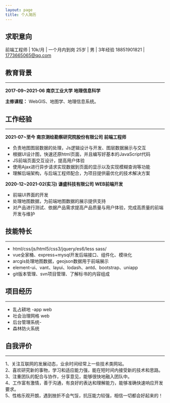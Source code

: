 ```yaml
---
layout: page
title: 个人简历
---
```




## 求职意向

  前端工程师 |  10k/月 | 一个月内到岗
  25岁 | 男 | 3年经验
  18851901821 | 1773665065@qq.com

## 教育背景
---
  **2017-09~2021-06**	**南京工业大学**	**地理信息科学**  
  
  **主修课程：** WebGIS、地图学、地理信息系统。

## 工作经验
---
  **2021-07~至今**                    **南京测绘勘察研究院股份有限公司**                    **前端工程师**
  
- 负责地图图层数据的处理，Js逻辑设计与开发、图层数据展示与交互
- 根据UI设计图，快速还原html页面，并且编写好基本的JavaScript代码
- JS前端页面交互设计，提高用户体验
- 使用Ajax进行异步请求实现数据到页面的显示以及实现模糊查询等功能
- 理解后端架构，与后端工程师配合，为项目提供最优化的技术解决方案
     	
**2020-12~2021-02(实习)**                    **谦盛科技有限公司**                    **WEB前端开发**
  
- 前端UI界面的开发
- 处理地图数据，为前端地图数据的展示提供支持
- 对产品进行测试、依据产品需求提高产品质量与用户体验，完成高质量的前端开发与维护  

## 技能特长
---
- html/css/js/html5/css3/jquery/es6/less sass/
- vue全家桶、express+mysql开发后端接口、组件化、模块化
- arcgis处理地图数据，geojson数据用于前端展示
- element-ui、vant、layui、lodash、antd、bootstrap、uniapp
- git版本管理、svn项目管理、了解标书的内容组成

## 项目经历
---

- 乱占耕地 -app web
- 社会治理网格 web
- 后台管理系统-
- 森林防火系统

## 自我评价
---
1、关注互联网的发展动态，业余时间经常上一些技术类网站。  
2、喜欢研究新的事物，学习和适应能力强，能在短时间内接受新的技术和思路。  
3、注重团队的配合与协作，分享意见，能够很快地融入团队中。  
4、工作富有激情，善于沟通，有良好的表达和理解能力，能够准确快速响应开发要求。  
5、性格乐观开朗，遇到挫折不会气馁，抗压能力较强，相信一切都会好起来的！  
